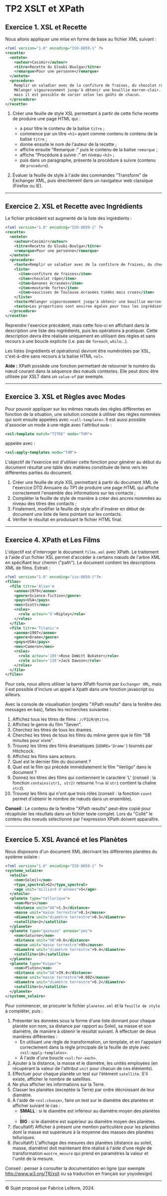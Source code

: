 # TP2 XSLT et XPath

## Exercice 1. XSL et Recette

Nous allons appliquer une mise en forme de base au fichier XML suivant :

```xml
<?xml version="1.0" encoding="ISO-8859-1" ?>
<recette>
  <entete>
    <auteur>Casimir</auteur>
    <titre>Recette du Gloubi-Boulga</titre>
    <remarque>Pour une personne</remarque>
  </entete>
  <procedure>
    Remplir un saladier avec de la confiture de fraises, du chocolat râpé, des bananes écrasées, de la moutarde, des saucisses de Toulouse écrasées tièdes mais crues.
    Mélanger vigoureusement jusqu'à obtenir une bouillie marron-clair. Il est normal qu'il y ait des grumeaux. Les proportions sont environ égales pour tous les ingrédients,
    mais il est possible de varier selon les goûts de chacun.
  </procedure>
</recette>
```

1. Créer une feuille de style XSL permettant à partir de cette fiche recette de produire une page HTML qui :
   - a pour titre le contenu de la balise `titre` ;
   - commence par un titre `<h1>` ayant comme contenu le contenu de la balise `titre` ;
   - donne ensuite le nom de l'auteur de la recette ;
   - affiche ensuite "Remarque :" puis le contenu de la balise `remarque` ;
   - affiche "Procédure à suivre :" en niveau `<h2>` ;
   - puis dans un paragraphe, présente la procédure à suivre (contenu de `procedure`).


2. Évaluer la feuille de style à l'aide des commandes "Transform" de Exchanger XML, puis directement dans un navigateur web classique (Firefox ou IE).

---

## Exercice 2. XSL et Recette avec Ingrédients

Le fichier précédent est augmenté de la liste des ingrédients :

```xml
<?xml version="1.0" encoding="ISO-8859-1" ?>
<recette>
  <entete>
    <auteur>Casimir</auteur>
    <titre>Recette du Gloubi-Boulga</titre>
    <remarque>Pour une personne</remarque>
  </entete>
  <procedure>
    <texte>Remplir un saladier avec de la confiture de fraises, du chocolat râpé, des bananes écrasées, de la moutarde, des saucisses de Toulouse écrasées tièdes mais crues.</texte>
    <liste>
      <item>confiture de fraises</item>
      <item>chocolat râpé</item>
      <item>bananes écrasées</item>
      <item>moutarde forte</item>
      <item>saucisses de Toulouse écrasées tièdes mais crues</item>
    </liste>
    <texte>Mélanger vigoureusement jusqu'à obtenir une bouillie marron-clair. Il est normal qu'il y ait des grumeaux.</texte>
    <texte>Les proportions sont environ égales pour tous les ingrédients, mais il est possible de varier selon les goûts de chacun.</texte>
  </procedure>
</recette>
```

Reprendre l'exercice précédent, mais cette fois-ci en affichant dans la description une liste des ingrédients, puis les opérations à pratiquer.
Cette description devra être réalisée uniquement en utilisant des règles et sans recours à une boucle explicite (i.e. pas de `foreach`, `while`...).

Les listes (ingrédients et opérations) devront être numérotées par XSL, c'est-à-dire sans recours à la balise HTML `<ol>`.

**Aide :** XPath possède une fonction permettant de retourner le numéro du nœud courant dans la séquence des nœuds contextes. Elle peut donc être utilisée par XSLT dans un `value-of` par exemple.

---

## Exercice 3. XSL et Règles avec Modes

Pour pouvoir appliquer sur les mêmes nœuds des règles différentes en fonction de la situation, une solution consiste à utiliser des règles nommées qui sont ensuite appelées avec `<call-template>`.
Il est aussi possible d'associer un mode à une règle avec l'attribut `mode` :

```xml
<xsl:template match="TITRE" mode="TdM">
```
appelée avec :
```xml
<xsl:apply-templates mode="TdM">
``````
   

L'objectif de l'exercice est d'utiliser cette fonction pour générer au début du document résultat une table des matières constituée de liens vers les différentes parties du document.

1. Créer une feuille de style XSL permettant à partir du document XML de l'exercice DTD Annuaire du TP1 de produire une page HTML qui affiche correctement l'ensemble des informations sur les contacts ;
2. Compléter la feuille de style de manière à créer des ancres nommées au niveau des titres des contacts ;
3. Finalement, modifier la feuille de style afin d'insérer en début de document une liste de liens pointant sur les contacts.
4. Vérifier le résultat en produisant le fichier HTML final.

---

## Exercice 4. XPath et Les Films

L'objectif est d'interroger le document `films.xml` avec XPath. Le traitement à l'aide d'un fichier XSL permet d'accéder à certains nœuds de l'arbre XML en spécifiant leur chemin ("path"). Le document contient les descriptions XML de films. Extrait :

```xml
<?xml version="1.0" encoding="iso-8859-1"?> 
<films>
  <film titre='Alien'>
    <annee>1979</annee>
    <genre>Science-fiction</genre>
    <pays>USA</pays>
    <mes>Scott</mes>
    <roles>
      <role acteur='5'>Ripley</role>
    </roles>
  </film>
  <film titre='Titanic'>
    <annee>1997</annee>
    <genre>Drame</genre>
    <pays>USA</pays>
    <mes>Cameron</mes>
    <roles>
      <role acteur='109'>Rose DeWitt Bukater</role>
      <role acteur='110'>Jack Dawson</role>
    </roles>
  </film>
</films>
```

Pour cela, nous allons utiliser la barre XPath fournie par `Exchanger XML`, mais il est possible d'inclure un appel à Xpath dans une fonction javascript ou ailleurs.

Avec la console de visualisation (onglets "XPath results" dans la fenêtre des messages en bas), faites les recherches suivantes :

1. Affichez tous les titres de films : `//FILM/@titre`.
2. Affichez le genre du film "Seven".
3. Cherchez les titres de tous les drames.
4. Cherchez les titres de tous les films du même genre que le film "58 minutes pour vivre".
5. Trouvez les titres des films dramatiques (`GENRE='Drame'`) tournés par Hitchcock.
6. Affichez les films sans acteurs.
7. Quel est le dernier film du document ?
8. Quel est le film qui précède immédiatement le film "Vertigo" dans le document ?
9. Donnez les titres des films qui contiennent le caractère 'L' (conseil : la fonction `contains(str1, str2)` retourne `True` si `str1` contient la chaîne `str2`).
10. Trouvez les films qui n'ont que trois rôles (conseil : la fonction `count` permet d'obtenir le nombre de nœuds dans un ensemble).

**Conseil** : Le contenu de la fenêtre "XPath results" peut-être copié pour récapituler les résultats dans un fichier texte complet. Lors du "Collé" le contenu des noeuds sélectionné par l'expression XPath doivent apparaître.

---

## Exercice 5. XSL Avancé et les Planètes

Nous disposons d'un document XML décrivant les différentes planètes du système solaire :

```xml
<?xml version="1.0" encoding="ISO-8859-1" ?>
<systeme_solaire>
  <etoile>
    <nom>Soleil</nom>
    <type_spectral>G2</type_spectral>
    <age unit="milliard d'annees">5</age>
  </etoile>
  <planete type="tellurique">
    <nom>Mars</nom>
    <distance unit="UA">1.5</distance>
    <masse unit="masse terrestre">0.1</masse>
    <diametre unit="diamètre terrestre">0.5</diametre>
    <satellite>2</satellite>
  </planete>
  <planete type="gazeuse" anneau="yes">
    <nom>Saturne</nom>
    <distance unit="UA">9.6</distance>
    <masse unit="masse terrestre">95</masse>
    <diametre unit="diamètre terrestre">9.4</diametre>
    <satellite>18</satellite>
  </planete>
  <planete type="Kuiper">
    <nom>Pluton</nom>
    <distance unit="UA">39.4</distance>
    <masse unit="masse terrestre">0.002</masse>
    <diametre unit="diamètre terrestre">0.2</diametre>
    <satellite>1</satellite>
  </planete>
</systeme_solaire>
```

Pour commencer, se procurer le fichier `planetes.xml` et la `feuille de style` à compléter, puis :

1. Présenter les données sous la forme d'une liste donnant pour chaque planète son nom, sa distance par rapport au Soleil, sa masse et son diamètre, de manière à obtenir le résultat suivant. À effectuer de deux manières différentes :
   - En utilisant une règle de transformation, un template, et en l'appelant correctement dans la règle principale de la feuille de style avec `<xsl:apply-templates>`.
   - À l'aide d'une boucle `<xsl:for-each>`.
2. Ajouter à la distance, la masse et le diamètre, les unités employées (en récupérant la valeur de l'attribut `unit` pour chacun de ces éléments).
3. Effectuer pour chaque planète un test sur l'élément `satellite`. S'il existe, afficher le nombre de satellites.
4. Ne plus afficher les informations sur la Terre.
5. Classer les planètes (exceptée la Terre) par ordre décroissant de leur diamètre.
6. À l'aide de `<xsl:choose>`, faire un test sur le diamètre des planètes et afficher suivant le cas :
   - **SMALL** : si le diamètre est inférieur au diamètre moyen des planètes ;
   - **BIG** : si le diamètre est supérieur au diamètre moyen des planètes.
7. (facultatif) Afficher à présent une mention particulière pour les planètes dont la masse est supérieure à la moyenne des masses des planètes telluriques.
8. (facultatif) L'affichage des mesures des planètes (distance au soleil, masse, diamètre) doit maintenant être réalisé à l'aide d'une règle de transformation `montre_mesure` qui prend en paramètres la valeur et l'unité de la mesure.

Conseil : penser à consulter la documentation en ligne (par exemple http://www.w3.org/TR/xslt ou sa traduction en français sur yoyodesign)

---

© Sujet proposé par Fabrice Lefèvre, 2024.
